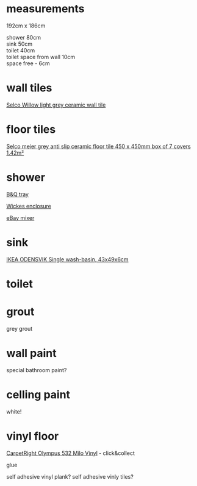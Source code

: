 # measurements  

192cm x 186cm  

shower 80cm  
sink 50cm  
toilet 40cm  
toilet space from wall 10cm  
space free - 6cm  

# wall tiles  

[Selco Willow light grey ceramic wall tile](https://www.selcobw.com/products/flooring-tiling/tiling/wall-tiles/willow-light-grey-ceramic-wall-tile-248-x-398mm-box-of-10-covers-1m)

# floor tiles

[Selco meier grey anti slip ceramic floor tile 450 x 450mm box of 7 covers 1.42m²](https://www.selcobw.com/products/flooring-tiling/tiling/floor-tiles/meier-grey-anti-slip-ceramic-floor-tile-450-x-450mm-box-of-7-covers-1-42m)

# shower  

[B&Q tray](https://www.diy.com/departments/cooke-lewis-lagan-quadrant-shower-tray-l-800mm-w-800mm-d-150mm/3663602435815_BQ.prd)  

[Wickes enclosure](https://www.wickes.co.uk/Wickes-800-x-800mm---Quadrant-Sliding-Shower-Enclosure---Chrome/p/161394)  

[eBay mixer](https://www.ebay.co.uk/itm/Bathroom-Shower-Mixer-Thermostatic-Set-Twin-Head-Chrome-Exposed-Valve-Round-Set/192434717092)

# sink  

[IKEA ODENSVIK Single wash-basin, 43x49x6cm](https://www.ikea.com/gb/en/p/odensvik-single-wash-basin-00438794/)

# toilet  

# grout  

grey grout

# wall paint  

special bathroom paint?

# celling paint  

white!

# vinyl floor  

[CarpetRight Olympus 532 Milo Vinyl](https://www.carpetright.co.uk/vinyl/olympus-532-milo-mosaic-tile-effect-vinyl) - click&collect

glue 

self adhesive vinyl plank?
self adhesive vinly tiles?
